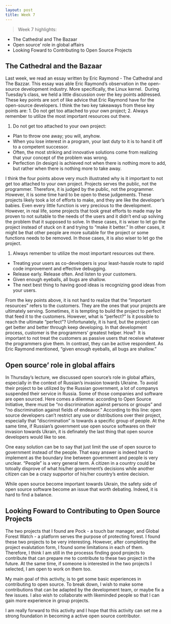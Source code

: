 ```yaml
---
layout: post
title: Week 7
---
```


> Week 7 highlights:
- The Cathedral and The Bazaar
- Open source’ role in global affairs
- Looking Foward to Contributing to Open Source Projects
> 

## The Cathedral and the Bazaar

Last week, we read an essay written by Eric Raymond - The Cathedral and The Bazzar. This essay was able Eric Raymond’s observation in the open-source development industry. More specifically, the Linux kernel.  During Tuesday’s class, we held a little discussion over the key points addressed. These key points are sort of like advice that Eric Raymond have for the open-source developers. I think the two key takeaways from these key points are: 1. Do not get too attached to your own project; 2. Always remember to utilize the most important resources out there.

1. Do not get too attached to your own project:
- Plan to throw one away; you will, anyhow.
- When you lose interest in a program, your last duty to it is to hand it off to a competent successor.
- Often, the most striking and innovative solutions come from realizing that your concept of the problem was wrong.
- Perfection (in design) is achieved not when there is nothing more to add, but rather when there is nothing more to take away.

I think the four points above very much illustrated why is it important to not get too attached to your own project. Projects serves the public, not the programmer. Therefore, it is judged by the public, not the programmer. However, it is some time hard to be open to these judgements. These projects likely took a lot of efforts to make, and they are like the developer’s babies. Even every little function is very precious to the development. However, in real life, some projects that took great efforts to made may be proven to not suitable to the needs of the users and it didn’t end up solving the problem that it supposed to solve. In these cases, it is wiser to let go the project instead of stuck on it and trying to “make it better.” In other cases, it might be that other people are more suitable for the project or some functions needs to be removed. In those cases, it is also wiser to let go the project.

1. Always remember to utilize the most important resources out there.
- Treating your users as co-developers is your least-hassle route to rapid code improvement and effective debugging.
- Release early. Release often. And listen to your customers.
- Given enough eyeballs, all bugs are shallow.
- The next best thing to having good ideas is recognizing good ideas from your users.

From the key points above, it is not hard to realize that the “important resources” refers to the customers. They are the ones that your projects are ultimately serving. Sometimes, it is tempting to build the project to perfect that feed it to the customers. However, what is “perfect?” Is it possible to reach the ultimate “perfect”? Unfortunately, it is hard, but the project can get better and better through keep developing. In that development process, customer is the programmers’ greatest helper. How?  It is important to not treat the customers as passive users that receive whatever the programmers give them. In contrast, they can be active respondent. As Eric Raymond mentioned, “given enough eyeballs, all bugs are shallow.”

## Open source’ role in global affairs

In Thursday’s lecture, we discussed open source’s role in global affairs, especially in the context of Russian’s invasion towards Ukraine. To avoid their project to be utilized by the Russian government, a lot of companys suspended their service in Russia. Some of those companies and software are open sourced. Here comes a dilemma: according to Open Source Initiative, there must be “no discrimination against persons or groups” and “no discrimination against fields of endeavor.” According to this line: open source developers can’t restrict any use or distributions over their project, especially that “discrimination” is towards a specific group of people. At the same time, if Russian’s government use open source softwares on their invasion towards Ukrain, it is definately the last thing that open source developers would like to see. 

One easy solution can be to say that just limit the use of open source to government instead of the people. That easy answer is indeed hard to implement as the boundary line between government and people is very unclear. “People” is a very general term. A citizen in a country could be totoally disprove of what his/her government’s decisions while another citizen can be a crazy supportor of his/her country’s entire decision. 

While open source become important towards Ukrain, the safety side of open source software become an issue that worth debating. Indeed, it is hard to find a balance.

## Looking Foward to Contributing to Open Source Projects

The two projects that I found are Pock - a touch bar manager, and Global Forest Watch - a platform serves the purpose of protecting forest. I found these two projects to be very interesting. However, after completing the project evalutation form, I found some limitations in each of them. Therefore, I think I am still in the processs finding good projects to contribute that can prepare me to contribute to these two project in the future. At the same time, if someone is interested in the two projects I selected, I am open to work on them too.

My main goal of this activity, is to get some basic experiences in contributing to open source. To break down, I wish to make some contributions that can be adapted by the development team, or maybe fix a few issues. I also wish to collaborate with likeminded people so that I can gain more experience in group projects. 

I am really forward to this activity and I hope that this activity can set me a strong foundation in becoming a active open source contributor.

